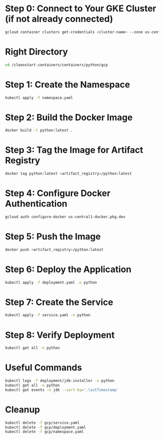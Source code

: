 # Step 0: Connect to Your GKE Cluster (if not already connected)
```bash
gcloud container clusters get-credentials <cluster-name> --zone us-central1-a
```
# Right Directory
```bash
cd /cleanstart-containers/containers/python/gcp
```

# Step 1: Create the Namespace
```bash
kubectl apply -f namespace.yaml
```

# Step 2: Build the Docker Image
```bash
docker build -t python:latest .
```

# Step 3: Tag the Image for Artifact Registry
```bash
docker tag python:latest <artifact_registry>/python:latest
```

# Step 4: Configure Docker Authentication
```bash
gcloud auth configure-docker us-central1-docker.pkg.dev
```

# Step 5: Push the Image
```bash
docker push <artifact_registry>/python:latest
```

# Step 6: Deploy the Application
```bash
kubectl apply -f deployment.yaml -n python
```

# Step 7: Create the Service
```bash
kubectl apply -f service.yaml -n python
```

# Step 8: Verify Deployment
```bash
kubectl get all -n python
```

# Useful Commands
```bash
kubectl logs -f deployment/jdk-installer -n python
kubectl get all -n python
kubectl get events -n jdk --sort-by='.lastTimestamp'
```

# Cleanup
```bash
kubectl delete -f gcp/service.yaml
kubectl delete -f gcp/deployment.yaml
kubectl delete -f gcp/namespace.yaml

```

